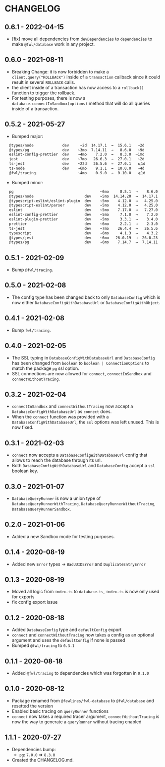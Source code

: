 # CHANGELOG

## 0.6.1 - 2022-04-15

- [fix] move all dependencies from `devDependencies` to `dependencies` to make `@fwl/database` work in any project.

## 0.6.0 - 2021-08-11

- Breaking Change: it is now forbidden to make a `client.query("ROLLBACK")` inside of a `transaction` callback since it could result in several `ROLLBACK` calls.
- the client inside of a transaction has now access to a `rollback()` function to trigger the rollback.
- For testing purposes, there is now a `database.connectInSandbox(options)` method that will do all queries inside of a transaction.

## 0.5.2 - 2021-05-27

- Bumped major:

```sh
  @types/node             dev     ~2d  14.17.1  →  15.6.1   ~2d
  @types/pg               dev    ~3mo  7.14.11  →   8.6.0   ~9d
  eslint-config-prettier  dev    ~4mo    7.2.0  →   8.3.0  ~1mo
  jest                    dev    ~7mo   26.6.3  →  27.0.1   ~2d
  ts-jest                 dev    ~22d   26.5.6  →  27.0.1   ⩽1d
  ts-node                 dev    ~6mo    9.1.1  →  10.0.0   ~4d
  @fwl/tracing                   ~4mo    0.9.0  →  0.10.0   ⩽1d
```

- Bumped minor:

```sh
  pg                                       ~6mo     8.5.1  →    8.6.0  ~1mo
  @types/node                       dev    ~5mo  14.14.20  →  14.17.1   ~2d  (15.6.1 avaliable)
  @typescript-eslint/eslint-plugin  dev    ~5mo    4.12.0  →   4.25.0   ~3d
  @typescript-eslint/parser         dev    ~5mo    4.12.0  →   4.25.0   ~3d
  eslint                            dev    ~5mo    7.17.0  →   7.27.0   ~5d
  eslint-config-prettier            dev    ~5mo     7.1.0  →    7.2.0  ~4mo  (8.3.0 avaliable)
  eslint-plugin-prettier            dev    ~5mo     3.3.1  →    3.4.0  ~1mo
  prettier                          dev    ~6mo     2.2.1  →    2.3.0  ~18d
  ts-jest                           dev    ~7mo    26.4.4  →   26.5.6  ~22d  (27.0.1 avaliable)
  typescript                        dev    ~6mo     4.1.3  →    4.3.2   ⩽1d
  @types/jest                       dev    ~6mo   26.0.19  →  26.0.23  ~1mo
  @types/pg                         dev    ~6mo    7.14.7  →  7.14.11  ~3mo  (8.6.0 avaliable)
```

## 0.5.1 - 2021-02-09

- Bump `@fwl/tracing`.

## 0.5.0 - 2021-02-08

- The config type has been changed back to only `DatabaseConfig` which is now either `DatabaseConfigWithDatabaseUrl` or `DatabaseConfigWithObject`.

## 0.4.1 - 2021-02-08

- Bump `fwl/tracing`.

## 0.4.0 - 2021-02-05

- The SSL typing in `DatabaseConfigWithDatabaseUrl` and `DatabaseConfig` has been changed from `boolean` to `boolean | ConnectionOptions` to match the package `pg` ssl option.
- SSL connections are now allowed for `connect`, `connectInSandbox` and `connectWithoutTracing`.

## 0.3.2 - 2021-02-04

- `connectInSandbox` and `connectWithoutTracing` now accept a `DatabaseConfigWithDatabaseUrl` as `connect` does.
- When the `connect` function was provided with a `DatabaseConfigWithDatabaseUrl`, the `ssl` options was left unused. This is now fixed.

## 0.3.1 - 2021-02-03

- `connect` now accepts a `DatabaseConfigWithDatabaseUrl` config that allows to reach the database through its url.
- Both `DatabaseConfigWithDatabaseUrl` and `DatabaseConfig` accept a `ssl` boolean key.

## 0.3.0 - 2021-01-07

- `DatabaseQueryRunner` is now a union type of `DatabaseQueryRunnerWithTracing`, `DatabaseQueryRunnerWithoutTracing`, `DatabaseQueryRunnerSandbox`.

## 0.2.0 - 2021-01-06

- Added a new Sandbox mode for testing purposes.

## 0.1.4 - 2020-08-19

- Added new `Error` types -> `BadUUIDError` and `DuplicateEntryError`

## 0.1.3 - 2020-08-19

- Moved all logic from `index.ts` to `database.ts`, `index.ts` is now only used for exports
- fix config export issue

## 0.1.2 - 2020-08-18

- Added `DatabaseConfig` type and `defaultConfig` export
- `connect` and `connectWithoutTracing` now takes a config as an optional argument and uses the `defaultConfig` if none is passed
- Bumped `@fwl/tracing` to `0.3.1`

## 0.1.1 - 2020-08-18

- Added `@fwl/tracing` to dependencies which was forgotten in `0.1.0`

## 0.1.0 - 2020-08-12

- Package renamed from `@fewlines/fwl-database` to `@fwl/database` and resetted the version
- Enabled basic tracing on `queryRunner` functions
- `connect` now takes a required tracer argument, `connectWithoutTracing` is now the way to generate a `queryRunner` without tracing enabled

## 1.1.1 - 2020-07-27

- Dependencies bump:
  - `pg`: `7.0.0` => `8.3.0`
- Created the CHANGELOG.md.
